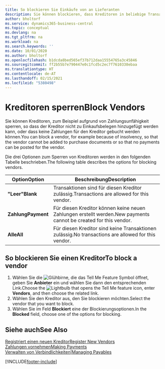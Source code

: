 ```yaml
---
title: So blockieren Sie Einkäufe von an Lieferanten
description: Sie können blockieren, dass Kreditoren in beliebige Transaktionen einbezogen werden, oder Sie können einfach nur neue Zahlungen an Kreditoren blockieren.
author: bholtorf
ms.service: dynamics365-business-central
ms.topic: conceptual
ms.devlang: na
ms.tgt_pltfrm: na
ms.workload: na
ms.search.keywords: ''
ms.date: 10/01/2020
ms.author: bholtorf
ms.openlocfilehash: b1dcda8bed565ef37b712daa15554765a3c45846
ms.sourcegitcommit: ff2b55b7e790447e0c1fcd5c2ec7f7610338ebaa
ms.translationtype: HT
ms.contentlocale: de-AT
ms.lasthandoff: 02/15/2021
ms.locfileid: "5380498"
---
```

# <a name="block-vendors"></a><span data-ttu-id="36dec-103">Kreditoren sperren</span><span class="sxs-lookup"><span data-stu-id="36dec-103">Block Vendors</span></span>
<span data-ttu-id="36dec-104">Sie können Kreditoren, zum Beispiel aufgrund von Zahlungsunfähigkeit sperren, so dass der Kreditor nicht zu Einkaufsbelegen hinzugefügt werden kann, oder dass keine Zahlungen für den Kreditor gebucht werden können.</span><span class="sxs-lookup"><span data-stu-id="36dec-104">You can block a vendor, for example because of insolvency, so that the vendor cannot be added to purchase documents or so that no payments can be posted for the vendor.</span></span>

<span data-ttu-id="36dec-105">Die drei Optionen zum Sperren von Kreditoren werden in den folgenden Tabelle beschrieben.</span><span class="sxs-lookup"><span data-stu-id="36dec-105">The following table describes the options for blocking vendors.</span></span>  

|<span data-ttu-id="36dec-106">Option</span><span class="sxs-lookup"><span data-stu-id="36dec-106">Option</span></span>|<span data-ttu-id="36dec-107">Beschreibung</span><span class="sxs-lookup"><span data-stu-id="36dec-107">Description</span></span>|  
|--------------------|------------|  
|<span data-ttu-id="36dec-108">**"Leer"**</span><span class="sxs-lookup"><span data-stu-id="36dec-108">**Blank**</span></span>|<span data-ttu-id="36dec-109">Transaktionen sind für diesen Kreditor zulässig.</span><span class="sxs-lookup"><span data-stu-id="36dec-109">Transactions are allowed for this vendor.</span></span>|
|<span data-ttu-id="36dec-110">**Zahlung**</span><span class="sxs-lookup"><span data-stu-id="36dec-110">**Payment**</span></span>|<span data-ttu-id="36dec-111">Für diesen Kreditor können keine neuen Zahlungen erstellt werden.</span><span class="sxs-lookup"><span data-stu-id="36dec-111">New payments cannot be created for this vendor.</span></span>|  
|<span data-ttu-id="36dec-112">**Alle**</span><span class="sxs-lookup"><span data-stu-id="36dec-112">**All**</span></span>|<span data-ttu-id="36dec-113">Für diesen Kreditor sind keine Transaktionen zulässig.</span><span class="sxs-lookup"><span data-stu-id="36dec-113">No transactions are allowed for this vendor.</span></span>|  

## <a name="to-block-a-vendor"></a><span data-ttu-id="36dec-114">So blockieren Sie einen Kreditor</span><span class="sxs-lookup"><span data-stu-id="36dec-114">To block a vendor</span></span>  
1. <span data-ttu-id="36dec-115">Wählen Sie die ![Glühbirne, die das Tell Me Feature](media/ui-search/search_small.png "Tell Me-Funktion") Symbol öffnet, geben Sie **Anbieter** ein und wählen Sie dann den entsprechenden Link.</span><span class="sxs-lookup"><span data-stu-id="36dec-115">Choose the ![Lightbulb that opens the Tell Me feature](media/ui-search/search_small.png "Tell me what you want to do") icon, enter **Vendors**, and then choose the related link.</span></span>
2. <span data-ttu-id="36dec-116">Wählen Sie den Kreditor aus, den Sie blockieren möchten.</span><span class="sxs-lookup"><span data-stu-id="36dec-116">Select the vendor that you want to block.</span></span>
3. <span data-ttu-id="36dec-117">Wählen Sie im Feld **Blockiert** eine der Blockierungsoptionen.</span><span class="sxs-lookup"><span data-stu-id="36dec-117">In the **Blocked** field, choose one of the options for blocking.</span></span>

## <a name="see-also"></a><span data-ttu-id="36dec-118">Siehe auch</span><span class="sxs-lookup"><span data-stu-id="36dec-118">See Also</span></span>  
[<span data-ttu-id="36dec-119">Registriert einen neuen Kreditor</span><span class="sxs-lookup"><span data-stu-id="36dec-119">Register New Vendors</span></span>](purchasing-how-register-new-vendors.md)  
[<span data-ttu-id="36dec-120">Zahlungen vornehmen</span><span class="sxs-lookup"><span data-stu-id="36dec-120">Making Payments</span></span>](payables-make-payments.md)  
[<span data-ttu-id="36dec-121">Verwalten von Verbindlichkeiten|</span><span class="sxs-lookup"><span data-stu-id="36dec-121">Managing Payables</span></span>](payables-manage-payables.md)


[!INCLUDE[footer-include](includes/footer-banner.md)]